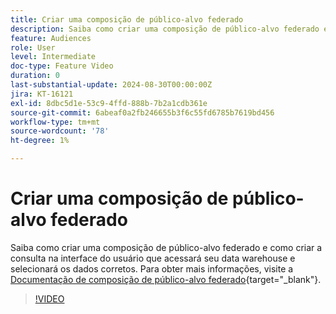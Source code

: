 ```yaml
---
title: Criar uma composição de público-alvo federado
description: Saiba como criar uma composição de público-alvo federado e como criar a consulta na interface do usuário que acessará seu data warehouse e selecionará os dados corretos.
feature: Audiences
role: User
level: Intermediate
doc-type: Feature Video
duration: 0
last-substantial-update: 2024-08-30T00:00:00Z
jira: KT-16121
exl-id: 8dbc5d1e-53c9-4ffd-888b-7b2a1cdb361e
source-git-commit: 6abeaf0a2fb246655b3f6c55fd6785b7619bd456
workflow-type: tm+mt
source-wordcount: '78'
ht-degree: 1%

---
```


# Criar uma composição de público-alvo federado

Saiba como criar uma composição de público-alvo federado e como criar a consulta na interface do usuário que acessará seu data warehouse e selecionará os dados corretos. Para obter mais informações, visite a [Documentação de composição de público-alvo federado](https://experienceleague.adobe.com/pt-br/docs/federated-audience-composition/using/home){target="_blank"}.

>[!VIDEO](https://video.tv.adobe.com/v/3433247/?learn=on&enablevpops)
